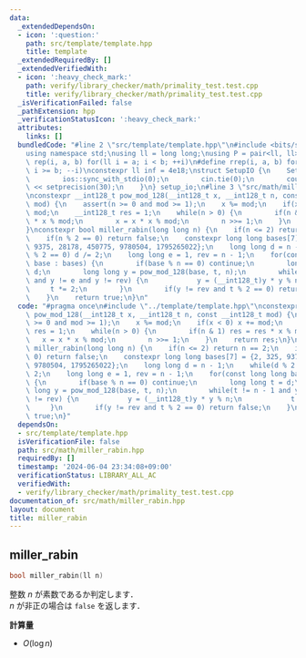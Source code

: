 ```yaml
---
data:
  _extendedDependsOn:
  - icon: ':question:'
    path: src/template/template.hpp
    title: template
  _extendedRequiredBy: []
  _extendedVerifiedWith:
  - icon: ':heavy_check_mark:'
    path: verify/library_checker/math/primality_test.test.cpp
    title: verify/library_checker/math/primality_test.test.cpp
  _isVerificationFailed: false
  _pathExtension: hpp
  _verificationStatusIcon: ':heavy_check_mark:'
  attributes:
    links: []
  bundledCode: "#line 2 \"src/template/template.hpp\"\n#include <bits/stdc++.h>\n\
    using namespace std;\nusing ll = long long;\nusing P = pair<ll, ll>;\n#define\
    \ rep(i, a, b) for(ll i = a; i < b; ++i)\n#define rrep(i, a, b) for(ll i = a;\
    \ i >= b; --i)\nconstexpr ll inf = 4e18;\nstruct SetupIO {\n    SetupIO() {\n\
    \        ios::sync_with_stdio(0);\n        cin.tie(0);\n        cout << fixed\
    \ << setprecision(30);\n    }\n} setup_io;\n#line 3 \"src/math/miller_rabin.hpp\"\
    \nconstexpr __int128_t pow_mod_128(__int128_t x, __int128_t n, const __int128_t\
    \ mod) {\n    assert(n >= 0 and mod >= 1);\n    x %= mod;\n    if(x < 0) x +=\
    \ mod;\n    __int128_t res = 1;\n    while(n > 0) {\n        if(n & 1) res = res\
    \ * x % mod;\n        x = x * x % mod;\n        n >>= 1;\n    }\n    return res;\n\
    }\nconstexpr bool miller_rabin(long long n) {\n    if(n <= 2) return n == 2;\n\
    \    if(n % 2 == 0) return false;\n    constexpr long long bases[7] = {2, 325,\
    \ 9375, 28178, 450775, 9780504, 1795265022};\n    long long d = n - 1;\n    while(d\
    \ % 2 == 0) d /= 2;\n    long long e = 1, rev = n - 1;\n    for(const long long\
    \ base : bases) {\n        if(base % n == 0) continue;\n        long long t =\
    \ d;\n        long long y = pow_mod_128(base, t, n);\n        while(t != n - 1\
    \ and y != e and y != rev) {\n            y = (__int128_t)y * y % n;\n       \
    \     t *= 2;\n        }\n        if(y != rev and t % 2 == 0) return false;\n\
    \    }\n    return true;\n}\n"
  code: "#pragma once\n#include \"../template/template.hpp\"\nconstexpr __int128_t\
    \ pow_mod_128(__int128_t x, __int128_t n, const __int128_t mod) {\n    assert(n\
    \ >= 0 and mod >= 1);\n    x %= mod;\n    if(x < 0) x += mod;\n    __int128_t\
    \ res = 1;\n    while(n > 0) {\n        if(n & 1) res = res * x % mod;\n     \
    \   x = x * x % mod;\n        n >>= 1;\n    }\n    return res;\n}\nconstexpr bool\
    \ miller_rabin(long long n) {\n    if(n <= 2) return n == 2;\n    if(n % 2 ==\
    \ 0) return false;\n    constexpr long long bases[7] = {2, 325, 9375, 28178, 450775,\
    \ 9780504, 1795265022};\n    long long d = n - 1;\n    while(d % 2 == 0) d /=\
    \ 2;\n    long long e = 1, rev = n - 1;\n    for(const long long base : bases)\
    \ {\n        if(base % n == 0) continue;\n        long long t = d;\n        long\
    \ long y = pow_mod_128(base, t, n);\n        while(t != n - 1 and y != e and y\
    \ != rev) {\n            y = (__int128_t)y * y % n;\n            t *= 2;\n   \
    \     }\n        if(y != rev and t % 2 == 0) return false;\n    }\n    return\
    \ true;\n}"
  dependsOn:
  - src/template/template.hpp
  isVerificationFile: false
  path: src/math/miller_rabin.hpp
  requiredBy: []
  timestamp: '2024-06-04 23:34:08+09:00'
  verificationStatus: LIBRARY_ALL_AC
  verifiedWith:
  - verify/library_checker/math/primality_test.test.cpp
documentation_of: src/math/miller_rabin.hpp
layout: document
title: miller_rabin
---
```


## miller_rabin

```cpp
bool miller_rabin(ll n)
```

整数 $n$ が素数であるか判定します．<br>
$n$ が非正の場合は `false` を返します．

**計算量**

- $O(\log n)$